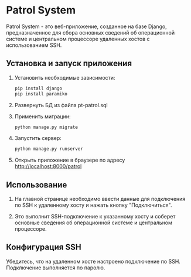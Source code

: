 # Patrol System

Patrol System - это веб-приложение, созданное на базе Django, предназначенное для сбора основных сведений об операционной системе и центральном процессоре удаленных хостов с использованием SSH.

## Установка и запуск приложения

1. Установить необходимые зависимости:

    ```bash
    pip install django
    pip install paramiko
    ```

2. Развернуть БД из файла pt-patrol.sql

3. Применить миграции:

    ```bash
    python manage.py migrate
    ```

4. Запустить сервер:

    ```bash
    python manage.py runserver
    ```

5. Открыть приложение в браузере по адресу [http://localhost:8000/patrol](http://localhost:8000/patrol)

## Использование

1. На главной странице необходимо ввести данные для подключения по SSH к удаленному хосту и нажать кнопку "Подключиться".

2. Это выполнит SSH-подключение к указанному хосту и соберет основные сведения об операционной системе и центральном процессоре.

## Конфигурация SSH

Убедитесь, что на удаленном хосте настроено подключение по SSH. Подключение выполняется по паролю.


